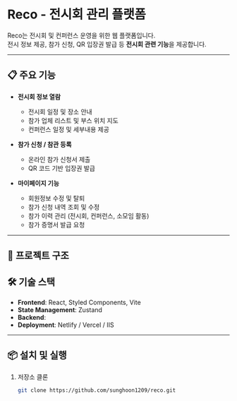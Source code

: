 # Reco - 전시회 관리 플랫폼

Reco는 전시회 및 컨퍼런스 운영을 위한 웹 플랫폼입니다.  
전시 정보 제공, 참가 신청, QR 입장권 발급 등 **전시회 관련 기능**을 제공합니다.

---

## 📋 주요 기능

- **전시회 정보 열람**
  - 전시회 일정 및 장소 안내
  - 참가 업체 리스트 및 부스 위치 지도
  - 컨퍼런스 일정 및 세부내용 제공

- **참가 신청 / 참관 등록**
  - 온라인 참가 신청서 제출
  - QR 코드 기반 입장권 발급

- **마이페이지 기능**
  - 회원정보 수정 및 탈퇴
  - 참가 신청 내역 조회 및 수정
  - 참가 이력 관리 (전시회, 컨퍼런스, 소모임 활동)
  - 참가 증명서 발급 요청

---

## 🚀 프로젝트 구조


## 🛠 기술 스택

- **Frontend**: React, Styled Components, Vite
- **State Management**: Zustand
- **Backend**: 
- **Deployment**: Netlify / Vercel / IIS

---

## 📦 설치 및 실행

1. 저장소 클론
   ```bash
   git clone https://github.com/sunghoon1209/reco.git